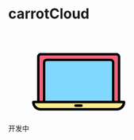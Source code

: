 # carrotCloud

开发中<svg t="1594742701033" class="icon" viewBox="0 0 1024 1024" version="1.1" xmlns="http://www.w3.org/2000/svg" p-id="1456" width="200" height="200"><path d="M977.77 711.38H941.6V259.99a40.578 40.578 0 0 0-11.89-28.54c-7.53-7.58-17.83-11.89-28.54-11.89H122.63l-0.05-0.61c-10.25-0.1-20.13 3.69-27.66 10.66l-0.92 0.77a40.452 40.452 0 0 0-11.94 28.89v452.11H45.84c-8.35 0.05-15.11 6.81-15.16 15.16 0.1 47.54 38.63 86.07 86.17 86.17h789.97c47.54-0.1 86.02-38.63 86.12-86.17-0.06-8.35-6.82-15.11-15.17-15.16zM109.16 259.37c0.15-3.38 1.54-6.56 3.94-8.91l0.56-0.51c2.41-2.25 5.58-3.43 8.91-3.43h778.96c3.33 0.1 6.56 1.49 8.91 3.84 2.41 2.36 3.79 5.58 3.94 8.91v452.11h-31.51V318.7c0-10.71-4.25-21-11.83-28.54a40.264 40.264 0 0 0-28.53-11.89H181.34l-0.21-0.72c-10.3 0-20.24 3.94-27.72 11.07l-0.92 0.82c-7.58 7.53-11.83 17.83-11.83 28.53v393.4h-31.51v-452z m733.26 45.39c3.48 0.15 6.76 1.69 9.07 4.3 2.41 2.36 3.79 5.53 3.94 8.91v393.4H167.76v-393.5c0.15-3.38 1.54-6.56 3.94-8.91l0.51-0.56c2.46-2.2 5.64-3.38 8.91-3.38H842.5l-0.08-0.26z m64.29 481H116.84c-27.92-0.1-51.95-19.72-57.69-46.98h905.24c-5.73 27.26-29.76 46.88-57.68 46.98z" p-id="1457"></path><path d="M59.16 738.78c5.74 27.25 29.76 46.88 57.69 46.98h789.87c27.92-0.1 51.95-19.72 57.69-46.98H59.16z m493.86 25.88c-0.92 5.79-5.43 10.25-11.17 11.22h-59.94c-7.38 1.18-14.4-3.79-15.57-11.22-1.23-7.38 3.79-14.34 11.17-15.57 1.49-0.2 2.92-0.2 4.41 0h59.94c7.37 1.22 12.39 8.19 11.16 15.57z" fill="#FFEA8F" p-id="1458"></path><path d="M914.39 259.27v452.11h-31.51V318.7c0-10.71-4.25-21-11.83-28.54a40.264 40.264 0 0 0-28.53-11.89H181.34l-0.21-0.72c-10.3 0-20.24 3.94-27.72 11.07l-0.92 0.82c-7.58 7.53-11.83 17.83-11.83 28.53v393.4h-31.51v-452c0.15-3.38 1.54-6.56 3.94-8.91l0.56-0.51c2.41-2.25 5.58-3.43 8.91-3.43h778.96c3.33 0.1 6.56 1.49 8.91 3.84 2.43 2.35 3.81 5.58 3.96 8.91z" fill="#FD5E7A" p-id="1459"></path><path d="M855.43 317.98v393.4H167.76v-393.5c0.15-3.38 1.54-6.56 3.94-8.91l0.51-0.56c2.46-2.2 5.64-3.38 8.91-3.38H842.5l-0.1-0.26c3.48 0.15 6.76 1.69 9.07 4.3 2.42 2.35 3.8 5.53 3.96 8.91z" fill="#80D8FF" p-id="1460"></path><path d="M541.85 749.08h-59.94c-1.49-0.2-2.92-0.2-4.41 0-7.38 1.23-12.4 8.2-11.17 15.57 1.18 7.43 8.2 12.4 15.57 11.22h59.94c5.74-0.97 10.25-5.43 11.17-11.22 1.24-7.37-3.78-14.34-11.16-15.57z" p-id="1461"></path></svg>
